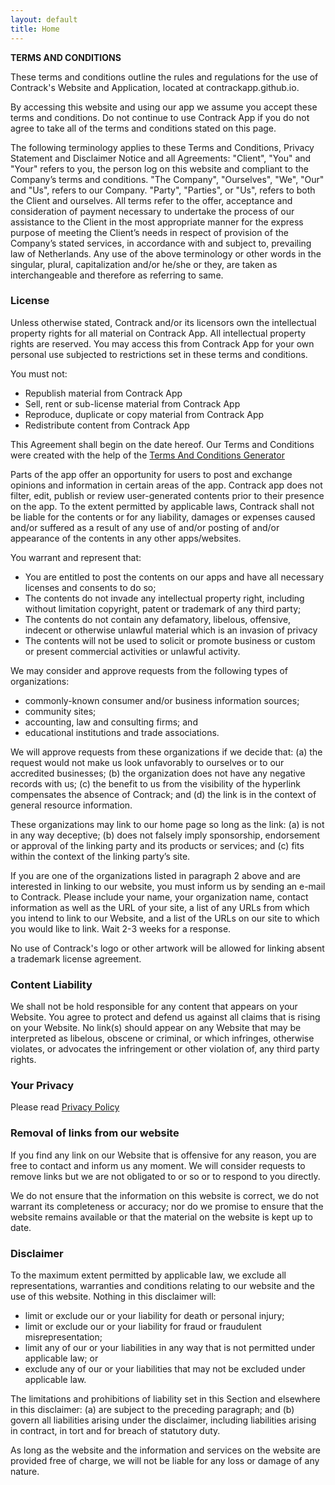 ```yaml
---
layout: default
title: Home
---
```



<div class="flex flex-col text-gray-700 roboto font-medium justify-center items-center w-full mt-5">
	<div class="mb-5">
		<div class="">
			<strong class="font-bold">TERMS AND CONDITIONS</strong>
		</div>
	</div>
	<div class="w-1/2 mb-5">
		<p class="text-justify mb-2">These terms and conditions outline the rules and regulations for the use of Contrack's Website and Application, located at contrackapp.github.io.</p>
		<p class="text-justify mb-2">By accessing this website and using our app we assume you accept these terms and conditions. Do not continue to use Contrack App if you do not agree to take all of the terms and conditions stated on this page.</p>
		<p class="text-justify mb-2">The following terminology applies to these Terms and Conditions, Privacy Statement and Disclaimer Notice and all Agreements: "Client", "You" and "Your" refers to you, the person log on this website and compliant to the Company’s terms and conditions. "The Company", "Ourselves", "We", "Our" and "Us", refers to our Company. "Party", "Parties", or "Us", refers to both the Client and ourselves. All terms refer to the offer, acceptance and consideration of payment necessary to undertake the process of our assistance to the Client in the most appropriate manner for the express purpose of meeting the Client’s needs in respect of provision of the Company’s stated services, in accordance with and subject to, prevailing law of Netherlands. Any use of the above terminology or other words in the singular, plural, capitalization and/or he/she or they, are taken as interchangeable and therefore as referring to same.</p>
		<h3 class="mb-4 mt-5"><strong>License</strong></h3>
		<p class="text-justify mb-2">Unless otherwise stated, Contrack and/or its licensors own the intellectual property rights for all material on Contrack App. All intellectual property rights are reserved. You may access this from Contrack App for your own personal use subjected to restrictions set in these terms and conditions.</p>
		<p class="text-justify mb-2">You must not:</p>
		<ul class="mb-2">
		    <li>Republish material from Contrack App</li>
		    <li>Sell, rent or sub-license material from Contrack App</li>
		    <li>Reproduce, duplicate or copy material from Contrack App</li>
		    <li>Redistribute content from Contrack App</li>
		</ul>
		<p class="text-justify mb-2">This Agreement shall begin on the date hereof. Our Terms and Conditions were created with the help of the <a href="https://www.termsandconditionsgenerator.com">Terms And Conditions Generator</a></p>
		<p class="text-justify mb-2">Parts of the app offer an opportunity for users to post and exchange opinions and information in certain areas of the app. Contrack app does not filter, edit, publish or review user-generated contents prior to their presence on the app. To the extent permitted by applicable laws, Contrack shall not be liable for the contents or for any liability, damages or expenses caused and/or suffered as a result of any use of and/or posting of and/or appearance of the contents in any other apps/websites.</p>
		<p class="text-justify mb-2">You warrant and represent that:</p>
		<ul class="mb-2">
		    <li>You are entitled to post the contents on our apps and have all necessary licenses and consents to do so;</li>
		    <li>The contents do not invade any intellectual property right, including without limitation copyright, patent or trademark of any third party;</li>
		    <li>The contents do not contain any defamatory, libelous, offensive, indecent or otherwise unlawful material which is an invasion of privacy</li>
		    <li>The contents will not be used to solicit or promote business or custom or present commercial activities or unlawful activity.</li>
		</ul>
		<p class="text-justify mb-2">We may consider and approve requests from the following types of organizations:</p>
		<ul class="mb-2">
		    <li>commonly-known consumer and/or business information sources;</li>
		    <li>community sites;</li>
		    <li>accounting, law and consulting firms; and</li>
		    <li>educational institutions and trade associations.</li>
		</ul>
		<p class="text-justify mb-2">We will approve requests from these organizations if we decide that: (a) the request would not make us look unfavorably to ourselves or to our accredited businesses; (b) the organization does not have any negative records with us; (c) the benefit to us from the visibility of the hyperlink compensates the absence of Contrack; and (d) the link is in the context of general resource information.</p>
		<p class="text-justify mb-2">These organizations may link to our home page so long as the link: (a) is not in any way deceptive; (b) does not falsely imply sponsorship, endorsement or approval of the linking party and its products or services; and (c) fits within the context of the linking party’s site.</p>
		<p class="text-justify mb-2">If you are one of the organizations listed in paragraph 2 above and are interested in linking to our website, you must inform us by sending an e-mail to Contrack. Please include your name, your organization name, contact information as well as the URL of your site, a list of any URLs from which you intend to link to our Website, and a list of the URLs on our site to which you would like to link. Wait 2-3 weeks for a response.</p>
		<p class="text-justify mb-2">No use of Contrack's logo or other artwork will be allowed for linking absent a trademark license agreement.</p>
		<h3 class="mb-4 mt-5"><strong>Content Liability</strong></h3>
		<p class="text-justify mb-2">We shall not be hold responsible for any content that appears on your Website. You agree to protect and defend us against all claims that is rising on your Website. No link(s) should appear on any Website that may be interpreted as libelous, obscene or criminal, or which infringes, otherwise violates, or advocates the infringement or other violation of, any third party rights.</p>
		<h3 class="mb-4 mt-5"><strong>Your Privacy</strong></h3>
		<p class="text-justify mb-2">Please read <a href="{{ site.baseurl }}{% link privacy_policy.md %}" class="text-blue-600 underline">Privacy Policy</a></p>
		<h3 class="mb-4 mt-5"><strong>Removal of links from our website</strong></h3>
		<p class="text-justify mb-2">If you find any link on our Website that is offensive for any reason, you are free to contact and inform us any moment. We will consider requests to remove links but we are not obligated to or so or to respond to you directly.</p>
		<p class="text-justify mb-2">We do not ensure that the information on this website is correct, we do not warrant its completeness or accuracy; nor do we promise to ensure that the website remains available or that the material on the website is kept up to date.</p>
		<h3 class="mb-4 mt-5"><strong>Disclaimer</strong></h3>
		<p class="text-justify mb-2">To the maximum extent permitted by applicable law, we exclude all representations, warranties and conditions relating to our website and the use of this website. Nothing in this disclaimer will:</p>
		<ul class="mb-2">
		    <li>limit or exclude our or your liability for death or personal injury;</li>
		    <li>limit or exclude our or your liability for fraud or fraudulent misrepresentation;</li>
		    <li>limit any of our or your liabilities in any way that is not permitted under applicable law; or</li>
		    <li>exclude any of our or your liabilities that may not be excluded under applicable law.</li>
		</ul>
		<p class="text-justify mb-2">The limitations and prohibitions of liability set in this Section and elsewhere in this disclaimer: (a) are subject to the preceding paragraph; and (b) govern all liabilities arising under the disclaimer, including liabilities arising in contract, in tort and for breach of statutory duty.</p>
		<p class="text-justify mb-2">As long as the website and the information and services on the website are provided free of charge, we will not be liable for any loss or damage of any nature.</p>
	</div>
</div>